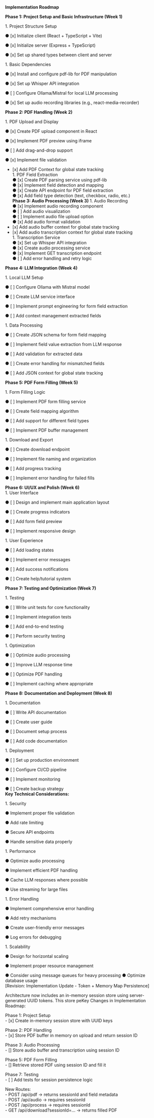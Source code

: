 **Implementation Roadmap** 

**Phase 1: Project Setup and Basic Infrastructure (Week 1\)** 

1\. Project Structure Setup 

● \[x\] Initialize client (React \+ TypeScript \+ Vite) 

● \[x\] Initialize server (Express \+ TypeScript) 

● \[x\] Set up shared types between client and server 

1\. Basic Dependencies 

● \[x\] Install and configure pdf-lib for PDF manipulation 

● \[x\] Set up Whisper API integration 

● \[ \] Configure Ollama/Mistral for local LLM processing 

● \[x\] Set up audio recording libraries (e.g., react-media-recorder) 

**Phase 2: PDF Handling (Week 2\)** 

1\. PDF Upload and Display 

● \[x\] Create PDF upload component in React 

● \[x\] Implement PDF preview using iframe 

● \[ \] Add drag-and-drop support 

● \[x\] Implement file validation

* \[x\] Add PDF Context for global state tracking   
  1\. PDF Field Extraction   
  ● \[x\] Create PDF parsing service using pdf-lib   
  ● \[x\] Implement field detection and mapping   
  ● \[x\] Create API endpoint for PDF field extraction   
  ● \[x\] Add field type detection (text, checkbox, radio, etc.)  
  **Phase 3: Audio Processing (Week 3\)** 1\. Audio Recording  
  ● \[x\] Implement audio recording component   
  ● \[ \] Add audio visualization   
  ● \[ \] Implement audio file upload option   
  ● \[x\] Add audio format validation   
* \[x\] Add audio buffer context for global state tracking   
* \[x\] Add audio transcription context for global state tracking  
  1\. Transcription Service   
  ● \[x\] Set up Whisper API integration   
  ● \[x\] Create audio processing service   
  ● \[x\] Implement GET transcription endpoint   
  ● \[ \] Add error handling and retry logic 

**Phase 4: LLM Integration (Week 4\)** 

1\. Local LLM Setup 

● \[ \] Configure Ollama with Mistral model 		

● \[ \] Create LLM service interface 

● \[ \] Implement prompt engineering for form field extraction

● \[ \] Add context management extracted fields

1\. Data Processing 

● \[ \] Create JSON schema for form field mapping 

● \[ \] Implement field value extraction from LLM response 

● \[ \] Add validation for extracted data 

● \[ \] Create error handling for mismatched fields 

● \[ \] Add JSON context for global state tracking

**Phase 5: PDF Form Filling (Week 5\)** 

1\. Form Filling Logic 

● \[ \] Implement PDF form filling service 

● \[ \] Create field mapping algorithm 

● \[ \] Add support for different field types 

● \[ \] Implement PDF buffer management 

1\. Download and Export 

● \[ \] Create download endpoint 

● \[ \] Implement file naming and organization 

● \[ \] Add progress tracking 

● \[ \] Implement error handling for failed fills 

**Phase 6: UI/UX and Polish (Week 6\)**  
1\. User Interface 

● \[ \] Design and implement main application layout 

● \[ \] Create progress indicators 

● \[ \] Add form field preview 

● \[ \] Implement responsive design 

1\. User Experience 

● \[ \] Add loading states 

● \[ \] Implement error messages 

● \[ \] Add success notifications 

● \[ \] Create help/tutorial system 

**Phase 7: Testing and Optimization (Week 7\)** 

1\. Testing 

● \[ \] Write unit tests for core functionality 

● \[ \] Implement integration tests 

● \[ \] Add end-to-end testing 

● \[ \] Perform security testing 

1\. Optimization 

● \[ \] Optimize audio processing 

● \[ \] Improve LLM response time 

● \[ \] Optimize PDF handling 

● \[ \] Implement caching where appropriate 

**Phase 8: Documentation and Deployment (Week 8\)** 

1\. Documentation 

● \[ \] Write API documentation 

● \[ \] Create user guide 

● \[ \] Document setup process 

● \[ \] Add code documentation 

1\. Deployment 

● \[ \] Set up production environment 

● \[ \] Configure CI/CD pipeline 

● \[ \] Implement monitoring 

● \[ \] Create backup strategy  
**Key Technical Considerations:** 

1\. Security 

● Implement proper file validation 

● Add rate limiting 

● Secure API endpoints 

● Handle sensitive data properly 

1\. Performance 

● Optimize audio processing 

● Implement efficient PDF handling 

● Cache LLM responses where possible 

● Use streaming for large files 

1\. Error Handling 

● Implement comprehensive error handling 

● Add retry mechanisms 

● Create user-friendly error messages 

● Log errors for debugging 

1\. Scalability 

● Design for horizontal scaling 

● Implement proper resource management 

● Consider using message queues for heavy processing ● Optimize database usage  
\[Revision: Implementation Update \- Token \+ Memory Map Persistence\] 

Architecture now includes an in-memory session store using server-generated UUID tokens. This store peKey Changes in Implementation Roadmap: 

Phase 1: Project Setup   
\- \[x\] Create in-memory session store with UUID keys 

Phase 2: PDF Handling   
\- \[x\] Store PDF buffer in memory on upload and return session ID 

Phase 3: Audio Processing   
\- \[\] Store audio buffer and transcription using session ID 

Phase 5: PDF Form Filling   
\- \[\] Retrieve stored PDF using session ID and fill it 

Phase 7: Testing   
\- \[ \] Add tests for session persistence logic 

New Routes:   
\- POST /api/pdf → returns sessionId and field metadata   
\- POST /api/audio → requires sessionId   
\- POST /api/process → requires sessionId   
\- GET /api/download?sessionId=... → returns filled PDF